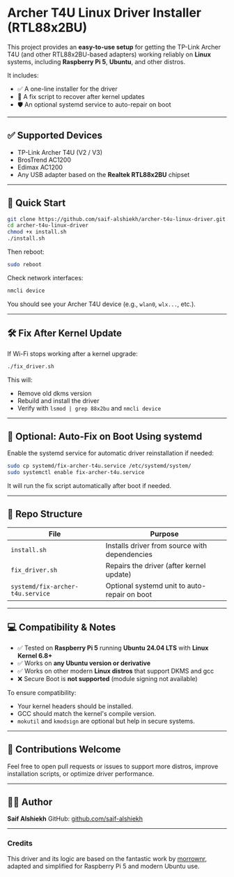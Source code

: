 # Archer T4U Linux Driver Installer (RTL88x2BU)

This project provides an **easy-to-use setup** for getting the TP-Link Archer T4U (and other RTL88x2BU-based adapters) working reliably on **Linux** systems, including **Raspberry Pi 5**, **Ubuntu**, and other distros.

It includes:
- ✅ A one-line installer for the driver
- 🔁 A fix script to recover after kernel updates
- 🛡️ An optional systemd service to auto-repair on boot

---

## ✅ Supported Devices

- TP-Link Archer T4U (V2 / V3)
- BrosTrend AC1200
- Edimax AC1200
- Any USB adapter based on the **Realtek RTL88x2BU** chipset

---

## 🚀 Quick Start

```bash
git clone https://github.com/saif-alshiekh/archer-t4u-linux-driver.git
cd archer-t4u-linux-driver
chmod +x install.sh
./install.sh
````

Then reboot:

```bash
sudo reboot
```

Check network interfaces:

```bash
nmcli device
```

You should see your Archer T4U device (e.g., `wlan0`, `wlx...`, etc.).

---

## 🛠 Fix After Kernel Update

If Wi-Fi stops working after a kernel upgrade:

```bash
./fix_driver.sh
```

This will:

* Remove old dkms version
* Rebuild and install the driver
* Verify with `lsmod | grep 88x2bu` and `nmcli device`

---

## 🔁 Optional: Auto-Fix on Boot Using systemd

Enable the systemd service for automatic driver reinstallation if needed:

```bash
sudo cp systemd/fix-archer-t4u.service /etc/systemd/system/
sudo systemctl enable fix-archer-t4u.service
```

It will run the fix script automatically after boot if needed.

---

## 📁 Repo Structure

| File                             | Purpose                                       |
| -------------------------------- | --------------------------------------------- |
| `install.sh`                     | Installs driver from source with dependencies |
| `fix_driver.sh`                  | Repairs the driver (after kernel update)      |
| `systemd/fix-archer-t4u.service` | Optional systemd unit to auto-repair on boot  |

---

## 💻 Compatibility & Notes

* ✅ Tested on **Raspberry Pi 5** running **Ubuntu 24.04 LTS** with **Linux Kernel 6.8+**
* ✅ Works on **any Ubuntu version or derivative**
* ✅ Works on other modern **Linux distros** that support DKMS and gcc
* ❌ Secure Boot is **not supported** (module signing not available)

To ensure compatibility:

* Your kernel headers should be installed.
* GCC should match the kernel's compile version.
* `mokutil` and `kmodsign` are optional but help in secure systems.

---

## 🤝 Contributions Welcome

Feel free to open pull requests or issues to support more distros, improve installation scripts, or optimize driver performance.

---

## 🧑‍💻 Author

**Saif Alshiekh**
GitHub: [github.com/saif-alshiekh](https://github.com/saif-alshiekh)

---

### Credits

This driver and its logic are based on the fantastic work by [morrownr](https://github.com/morrownr/88x2bu-20210702), adapted and simplified for Raspberry Pi 5 and modern Ubuntu use.


